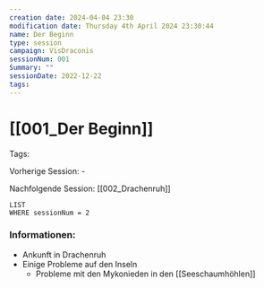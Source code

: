 ```yaml
---
creation date: 2024-04-04 23:30 
modification date: Thursday 4th April 2024 23:30:44 
name: Der Beginn
type: session 
campaign: VisDraconis
sessionNum: 001
Summary: ""
sessionDate: 2022-12-22
tags:
--- 
```


# [[001_Der Beginn]]

Tags: 

Vorherige Session: -

Nachfolgende Session: [[002_Drachenruh]]
```dataview
LIST
WHERE sessionNum = 2
```

### Informationen:

- Ankunft in Drachenruh
- Einige Probleme auf den Inseln
	- Probleme mit den Mykonieden in den [[Seeschaumhöhlen]]